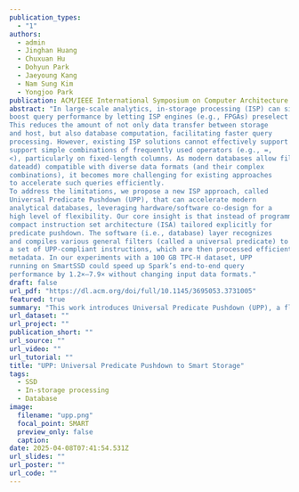 ```yaml
---
publication_types:
  - "1"
authors:
  - admin
  - Jinghan Huang
  - Chuxuan Hu
  - Dohyun Park
  - Jaeyoung Kang
  - Nam Sung Kim
  - Yongjoo Park
publication: ACM/IEEE International Symposium on Computer Architecture (ISCA)
abstract: "In large-scale analytics, in-storage processing (ISP) can significantly
boost query performance by letting ISP engines (e.g., FPGAs) preselect only the relevant data before sending them to databases.
This reduces the amount of not only data transfer between storage
and host, but also database computation, facilitating faster query
processing. However, existing ISP solutions cannot effectively support a wide range of modern analytical queries because they only
support simple combinations of frequently used operators (e.g., =,
<), particularly on fixed-length columns. As modern databases allow filter predicates to include numerous operators/functions (e.g.,
dateadd) compatible with diverse data formats (and their complex
combinations), it becomes more challenging for existing approaches
to accelerate such queries efficiently.
To address the limitations, we propose a new ISP approach, called
Universal Predicate Pushdown (UPP), that can accelerate modern
analytical databases, leveraging hardware/software co-design for a
high level of flexibility. Our core insight is that instead of programming for individual filter operators/functions, we should devise a
compact instruction set architecture (ISA) tailored explicitly for
predicate pushdown. The software (i.e., database) layer recognizes
and compiles various general filters (called a universal predicate) to
a set of UPP-compliant instructions, which are then processed efficiently by FPGA using bitwise comparisons, leveraging lightweight
metadata. In our experiments with a 100 GB TPC-H dataset, UPP
running on SmartSSD could speed up Spark’s end-to-end query
performance by 1.2×–7.9× without changing input data formats."
draft: false
url_pdf: "https://dl.acm.org/doi/full/10.1145/3695053.3731005"
featured: true
summary: "This work introduces Universal Predicate Pushdown (UPP), a flexible in-storage processing (ISP) approach that accelerates modern analytical queries by offloading complex filter predicates to FPGA-based storage using a custom instruction set. By efficiently handling diverse operators and data formats, UPP achieves 1.2×–7.9× speedups on Spark queries over a 100 GB TPC-H dataset without requiring changes to input data formats."
url_dataset: ""
url_project: ""
publication_short: ""
url_source: ""
url_video: ""
url_tutorial: ""
title: "UPP: Universal Predicate Pushdown to Smart Storage"
tags:
  - SSD
  - In-storage processing
  - Database
image:
  filename: "upp.png"
  focal_point: SMART
  preview_only: false
  caption: 
date: 2025-04-08T07:41:54.531Z
url_slides: ""
url_poster: ""
url_code: ""
---
```

